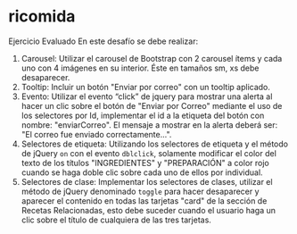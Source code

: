 # ricomida
Ejercicio Evaluado
En este desafío se debe realizar:
1. Carousel: Utilizar el carousel de Bootstrap con 2 carousel ítems y cada uno con 4
imágenes en su interior. Éste en tamaños sm, xs debe desaparecer.
2. Tooltip: Incluir un botón "Enviar por correo" con un tooltip aplicado.
3. Evento: Utilizar el evento “click” de jquery para mostrar una alerta al hacer un clic
sobre el botón de "Enviar por Correo" mediante el uso de los selectores por Id,
implementar el id a la etiqueta del botón con nombre: "enviarCorreo". El mensaje a
mostrar en la alerta deberá ser: "El correo fue enviado correctamente...".
4. Selectores de etiqueta: Utilizando los selectores de etiqueta y el método de jQuery
`on` con el evento `dblclick`, solamente modificar el color del texto de los títulos
"INGREDIENTES" y "PREPARACIÓN" a color rojo cuando se haga doble clic sobre
cada uno de ellos por individual.
5. Selectores de clase: Implementar los selectores de clases, utilizar el método de
jQuery denominado `toggle` para hacer desaparecer y aparecer el contenido en todas
las tarjetas "card" de la sección de Recetas Relacionadas, esto debe suceder cuando
el usuario haga un clic sobre el título de cualquiera de las tres tarjetas.
